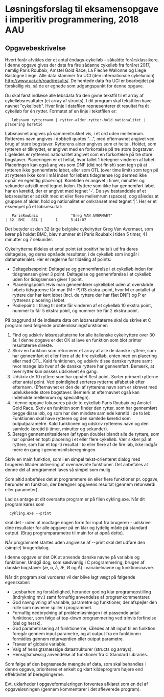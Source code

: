 # Løsningsforslag til eksamensopgave i imperitiv programmering, 2018 AAU

## Opgavebeskrivelse
Hvert forår afvikles der et antal éndags-cykelløb - såkaldte forårsklassikere. I denne opgave gives der data fra fire sådanne cykelløb fra foråret 2017, nemlig Paris Roubaix, Amstel Gold Race, La Fleche Wallonne og Liege Bastogne Liege. Alle data stammer fra UCI (den internationale cykelunion) http://www.uci.ch/road/results/. De hentede data fra UCI er bearbejdet på forskellig vis, så de er egnede som udgangspunkt for denne opgave.

Du skal først indlæse alle løbsdata fra den givne tekstfil til et array af cykelløbsresultater (et array af structs). I dit program skal tekstfilen have navnet "cykelloeb". Hver linje i datafilen repræsenterer ét resultat fra ét cykelløb for én rytter. Formatet af en linje i tekstfilen er:
```
   løbsnavn rytternavn | rytter-alder rytter-hold nationalitet | placering køretid
```
Løbsnavnet angives på sammentrukket vis, i ét ord uden mellemrum. Rytterens navn angives i dobbelt quotes "...", med efternavnet angivet ved brug af store bogstaver. Rytterens alder angives som et heltal. Holdet, som rytteren er tilknyttet, er angivet med en forkortelse på tre store bogstaver. Ligeledes er rytterens nationalitet angivet som en forkortelse på tre store bogstaver. Placeringen er et heltal, hvor tallet 1 betegner vinderen af løbet. Placeringen kan også angives som DNF (did not finish) som tegn på at rytteren ikke gennemførte løbet, eller som OTL (over time limit) som tegn på at rytteren ikke kom i mål inden for løbets tidsgrænse (og dermed ikke opnår en egentlig placering). Køretiden er angivet i timer, minutter og sekunder adskilt med tegnet kolon. Ryttere som ikke har gennemført løbet har en køretid, der er angivet med tegnet '-'. De syv bestanddele af et løbsresultat er adskilt med et eller flere mellemrum (spaces), dog således at gruppen af alder, hold og nationalitet er omkranset med tegnet '|'. Her er et eksempel på et løbsresultat:
```
   ParisRoubaix               "Greg VAN AVERMAET"                          | 32  BMC   BEL |      1      5:41:07
```
Det betyder at den 32 årige belgiske cykelrytter Greg Van Avermaet, som kører på holdet BMC, blev nummer ét i Paris Roubaix i tiden 5 timer, 41 minutter og 7 sekunder.

Cykelrytterne tildeles et antal point (et positivt heltal) ud fra deres deltagelse, og deres opnåede resultater, i de cykelløb som indgår i datamaterialet. Her er reglerne for tildeling af points:

* Deltagelsespoint: Deltagelse og gennemførelse i et cykelløb inden for tidsgrænsen giver 3 point. Deltagelse og gennemførelse i et cykelløb uden for tidsgrænsen giver 1 point.
* Placeringspoint: Hvis man gennemfører cykelløbet uden at overskride løbets tidsgrænse får man (M - P)/13 ekstra-point, hvor M er antallet af ryttere der har kørt løbet (incl. de ryttere der har fået DNF) og P er rytterens placering i løbet.
* Podiepoint: I tillæg til dette får vinderen af et cykelløb 10 ekstra point, nummer to får 5 ekstra point, og nummer tre får 2 ekstra point.

På baggrund af de indlæste data om løbsresultaterne skal du skrive et C program med følgende problemløsningsfunktioner:

1. Find og udskriv løbsresultaterne for alle italienske cykelryttere over 30 år. I denne opgave er det OK at lave en funktion som blot printer resultaterne direkte.
2. Skriv en funktion som returnerer et array af alle de danske ryttere, som har gennemført et eller flere af de fire cykelløb, enten med en placering eller med OTL. Kald funktionen, og udskriv disse danske ryttere samt hvor mange løb hver af de danske ryttere har gennemført. Bemærk, at hver rytter kun ønskes udskrevet én gang.
3. Udskriv de 10 ryttere som har opnået flest point. Sorter primært rytterne efter antal point. Ved pointlighed sorteres rytterne alfabetisk efter efternavn. (Efternavnet er den del af rytterens navn som er skrevet med udelukkende store bogstaver. Bemærk at efternavnet også kan indeholde mellemrum og specialtegn).
4. I denne opgave fokuseres på de to cykelløb Paris Roubaix og Amstel Gold Race. Skriv en funktion som finder den rytter, som har gennemført begge disse løb, og som har den mindste samlede køretid i de to løb. Funktionen skal have rytteren og den samlede køretid som outputparametre. Kald funktionen og udskriv rytterens navn og den samlede køretid (i timer, minutter og sekunder).
5. Beregn gennemsnitsalderen (af typen double) blandt alle de ryttere, som har opnået en topti placering i et eller flere cykelløb. Vær sikker på at ryttere, som har et top-ti resultat i to eller flere af de fire løb, ikke indgår mere én gang i gennemsnitsberegningen.

Skriv en main funktion, som i en simpel tekst-orienteret dialog med brugeren tillader aktivering af ovennævnte funktioner. Det anbefales at denne del af programmet laves så simpel som mulig.

Som altid anbefales det at programmere én eller flere funktioner pr. opgave, herunder en funktion, der beregner opgavens resultat (gennem returværdi eller parameter).

Lad os antage at dit oversatte program er på filen cykling.exe. Når dit program køres som
```
  cykling.exe --print
```
skal det - uden at modtage nogen form for input fra brugeren - udskrive dine resultater for alle opgaver på en klar og tydelig måde på standard output. (Brug programparametre til main for at opnå dette).

Når programmet startes uden angivelse af --print skal det udføre den (simple) brugerdialog.

I denne opgave er det OK at anvende danske navne på variable og funktioner. Undgå dog, som sædvanlig i C programmering, brugen af danske bogstaver (æ, ø, å, Æ, Ø og Å) i variabelnavne og funktionsnavne.

Når dit program skal vurderes vil der blive lagt vægt på følgende egenskaber:

* Læsbarhed og forståelighed, herunder god og klar programopstilling (indrykning mv.) samt fornuftig anvendelse af programkommentarer.
* God navngivning af variable, parametre og funktioner, der afspejler den rolle som navnene spiller i programmet.
* Fornuftig nedbrydning af problemløsningen i et passende antal funktioner, som følge af top-down programmering ved trinvis forfinelse (del og hersk).
* God parametrisering af funktionerne, således at alt input til en funktion foregår gennem input parametre, og at output fra en funktionen formidles gennem returværdien eller output parametre.
* Fravær af globale variable.
* Valg af hensigtsmæssige datastrukturer (structs og arrays).
* Hensigtsmæssig anvendelse af funktioner fra C Standard Libraries.

Som følge af den begrænsede mængde af data, som skal behandles i denne opgave, prioriteres et enkelt og klart kildeprogram højere end effektivitet af beregningerne.

Evt. uklarheder i opgaveformuleringen forventes afklaret som en del af opgaveløsningen (gennem kommentarer i det afleverede program).
